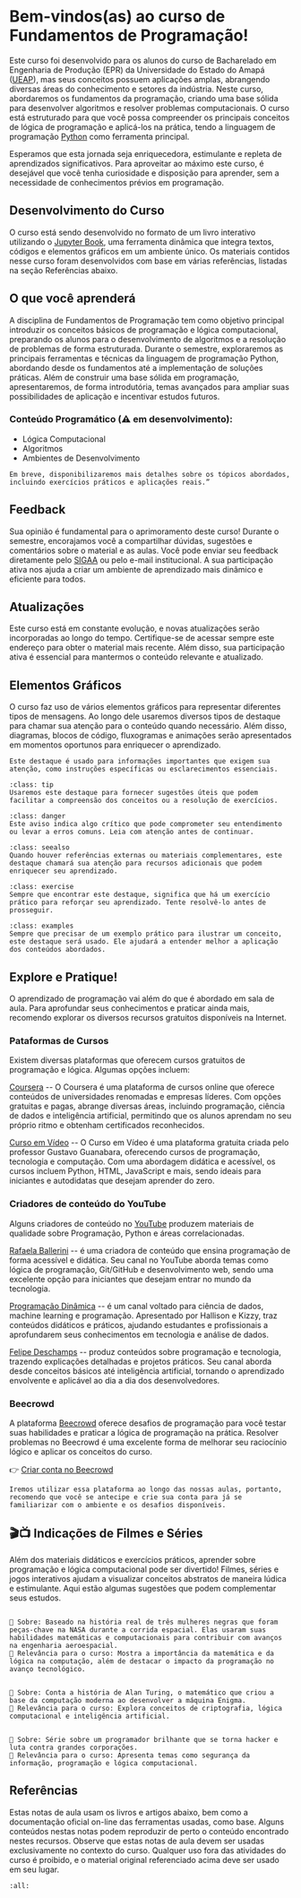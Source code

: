 # Bem-vindos(as) ao curso de Fundamentos de Programação!

Este curso foi desenvolvido para os alunos do curso de Bacharelado em Engenharia de Produção (EPR) da Universidade do Estado do Amapá ([UEAP](http://www.ueap.edu.br)), mas seus conceitos possuem aplicações amplas, abrangendo diversas áreas do conhecimento e setores da indústria. Neste curso, abordaremos os fundamentos da programação, criando uma base sólida para desenvolver algoritmos e resolver problemas computacionais. O curso está estruturado para que você possa compreender os principais conceitos de lógica de programação e aplicá-los na prática, tendo a linguagem de programação [Python](https://www.python.org/) como ferramenta principal.

Esperamos que esta jornada seja enriquecedora, estimulante e repleta de aprendizados significativos. Para aproveitar ao máximo este curso, é desejável que você tenha curiosidade e disposição para aprender, sem a necessidade de conhecimentos prévios em programação.


## Desenvolvimento do Curso

O curso está sendo desenvolvido no formato de um livro interativo utilizando o [Jupyter Book](https://jupyterbook.org/en/stable/intro.html), uma ferramenta dinâmica que integra textos, códigos e elementos gráficos em um ambiente único. Os materiais contidos nesse curso foram desenvolvidos com base em várias referências, listadas na seção Referências abaixo.

## O que você aprenderá

A disciplina de Fundamentos de Programação tem como objetivo principal introduzir os conceitos básicos de programação e lógica computacional, preparando os alunos para o desenvolvimento de algoritmos e a resolução de problemas de forma estruturada. Durante o semestre, exploraremos as principais ferramentas e técnicas da linguagem de programação Python, abordando desde os fundamentos até a implementação de soluções práticas. Além de construir uma base sólida em programação, apresentaremos, de forma introdutória, temas avançados para ampliar suas possibilidades de aplicação e incentivar estudos futuros.

### Conteúdo Programático (⚠️ em desenvolvimento):

- Lógica Computacional
- Algoritmos
- Ambientes de Desenvolvimento

```{admonition} Nota!
Em breve, disponibilizaremos mais detalhes sobre os tópicos abordados, incluindo exercícios práticos e aplicações reais.”
```

## Feedback

Sua opinião é fundamental para o aprimoramento deste curso! Durante o semestre, encorajamos você a compartilhar dúvidas, sugestões e comentários sobre o material e as aulas. Você pode enviar seu feedback diretamente pelo [SIGAA](https://sigaa.ueap.edu.br/sigaa/verTelaLogin.do) ou pelo e-mail institucional. A sua participação ativa nos ajuda a criar um ambiente de aprendizado mais dinâmico e eficiente para todos.

## Atualizações

Este curso está em constante evolução, e novas atualizações serão incorporadas ao longo do tempo. Certifique-se de acessar sempre este endereço para obter o material mais recente. Além disso, sua participação ativa é essencial para mantermos o conteúdo relevante e atualizado.

## Elementos Gráficos

O curso faz uso de vários elementos gráficos para representar diferentes tipos de mensagens. Ao longo dele usaremos diversos tipos de destaque para chamar sua atenção para o conteúdo quando necessário. Além disso, diagramas, blocos de código, fluxogramas e animações serão apresentados em momentos oportunos para enriquecer o aprendizado.

```{admonition} Nota!
Este destaque é usado para informações importantes que exigem sua atenção, como instruções específicas ou esclarecimentos essenciais.
```

```{admonition} Dica!
:class: tip
Usaremos este destaque para fornecer sugestões úteis que podem facilitar a compreensão dos conceitos ou a resolução de exercícios.
```

```{admonition} Atenção!
:class: danger
Este aviso indica algo crítico que pode comprometer seu entendimento ou levar a erros comuns. Leia com atenção antes de continuar.
```


```{admonition} Veja também!
:class: seealso
Quando houver referências externas ou materiais complementares, este destaque chamará sua atenção para recursos adicionais que podem enriquecer seu aprendizado.
```

```{admonition} Exercicío!
:class: exercise
Sempre que encontrar este destaque, significa que há um exercício prático para reforçar seu aprendizado. Tente resolvê-lo antes de prosseguir.
```

```{admonition} Exemplos!
:class: examples
Sempre que precisar de um exemplo prático para ilustrar um conceito, este destaque será usado. Ele ajudará a entender melhor a aplicação dos conteúdos abordados.
```


## Explore e Pratique!

O aprendizado de programação vai além do que é abordado em sala de aula. Para aprofundar seus conhecimentos e praticar ainda mais, recomendo explorar os diversos recursos gratuitos disponíveis na Internet.

### Pataformas de Cursos

Existem diversas plataformas que oferecem cursos gratuitos de programação e lógica. Algumas opções incluem:

[Coursera](https://www.coursera.org) -- O Coursera é uma plataforma de cursos online que oferece conteúdos de universidades renomadas e empresas líderes. Com opções gratuitas e pagas, abrange diversas áreas, incluindo programação, ciência de dados e inteligência artificial, permitindo que os alunos aprendam no seu próprio ritmo e obtenham certificados reconhecidos.

[Curso em Vídeo](https://www.cursoemvideo.com) -- O Curso em Vídeo é uma plataforma gratuita criada pelo professor Gustavo Guanabara, oferecendo cursos de programação, tecnologia e computação. Com uma abordagem didática e acessível, os cursos incluem Python, HTML, JavaScript e mais, sendo ideais para iniciantes e autodidatas que desejam aprender do zero.

### Criadores de conteúdo do YouTube

Alguns criadores de conteúdo no [YouTube](https://www.youtube.com/) produzem materiais de qualidade sobre Programação, Python e áreas correlacionadas.

[Rafaela Ballerini](https://www.youtube.com/@rafaellaballerini) -- é uma criadora de conteúdo que ensina programação de forma acessível e didática. Seu canal no YouTube aborda temas como lógica de programação, Git/GitHub e desenvolvimento web, sendo uma excelente opção para iniciantes que desejam entrar no mundo da tecnologia.

[Programação Dinâmica](https://www.youtube.com/@pgdinamica) -- é um canal voltado para ciência de dados, machine learning e programação. Apresentado por Hallison e Kizzy, traz conteúdos didáticos e práticos, ajudando estudantes e profissionais a aprofundarem seus conhecimentos em tecnologia e análise de dados.

[Felipe Deschamps](https://www.youtube.com/@FilipeDeschamps) -- produz conteúdos sobre programação e tecnologia, trazendo explicações detalhadas e projetos práticos. Seu canal aborda desde conceitos básicos até inteligência artificial, tornando o aprendizado envolvente e aplicável ao dia a dia dos desenvolvedores.

### Beecrowd

A plataforma [Beecrowd](https://beecrowd.com/) oferece desafios de programação para você testar suas habilidades e praticar a lógica de programação na prática. Resolver problemas no Beecrowd é uma excelente forma de melhorar seu raciocínio lógico e aplicar os conceitos do curso.

👉 [Criar conta no Beecrowd](https://judge.beecrowd.com/en/login)

```{admonition} Nota!
Iremos utilizar essa plataforma ao longo das nossas aulas, portanto, recomendo que você se antecipe e crie sua conta para já se familiarizar com o ambiente e os desafios disponíveis.
```


## 🎬📺 Indicações de Filmes e Séries 

Além dos materiais didáticos e exercícios práticos, aprender sobre programação e lógica computacional pode ser divertido! Filmes, séries e jogos interativos ajudam a visualizar conceitos abstratos de maneira lúdica e estimulante. Aqui estão algumas sugestões que podem complementar seus estudos.

```{dropdown} 🎬 [Hidden Figures (2016) - Estrelas Além do Tempo](https://www.imdb.com/pt/title/tt4846340/?ref_=fn_all_ttl_1)

📌 Sobre: Baseado na história real de três mulheres negras que foram peças-chave na NASA durante a corrida espacial. Elas usaram suas habilidades matemáticas e computacionais para contribuir com avanços na engenharia aeroespacial.  
🧠 Relevância para o curso: Mostra a importância da matemática e da lógica na computação, além de destacar o impacto da programação no avanço tecnológico.
```

```{dropdown} 🎬 [The Imitation Game (2014) – O Jogo da Imitação](https://www.imdb.com/pt/title/tt2084970/)

📌 Sobre: Conta a história de Alan Turing, o matemático que criou a base da computação moderna ao desenvolver a máquina Enigma.  
🧠 Relevância para o curso: Explora conceitos de criptografia, lógica computacional e inteligência artificial.  
```

```{dropdown} 📺 [Mr. Robot: Sociedade Hacker (2015 – 2019)](https://www.imdb.com/pt/title/tt4158110/?ref_=fn_all_ttl_1)

📌 Sobre: Série sobre um programador brilhante que se torna hacker e luta contra grandes corporações.  
🧠 Relevância para o curso: Apresenta temas como segurança da informação, programação e lógica computacional.  
```



## Referências

Estas notas de aula usam os livros e artigos abaixo, bem como a documentação oficial on-line das ferramentas usadas, como base. Alguns conteúdos nestas notas podem reproduzir de perto o conteúdo encontrado nestes recursos. Observe que estas notas de aula devem ser usadas exclusivamente no contexto do curso. Qualquer uso fora das atividades do curso é proibido, e o material original referenciado acima deve ser usado em seu lugar. 

```{bibliography}
:all:
```







